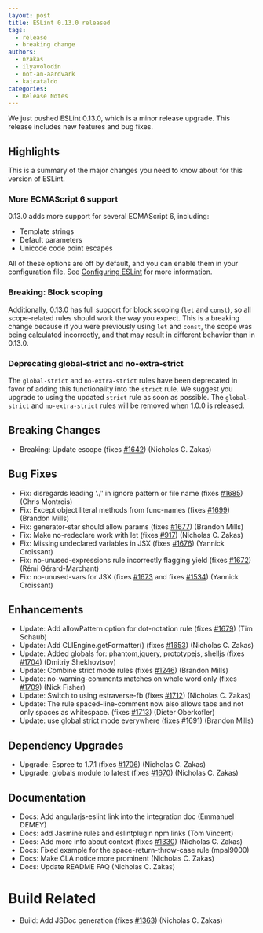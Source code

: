 ```yaml
---
layout: post
title: ESLint 0.13.0 released
tags:
  - release
  - breaking change
authors:
  - nzakas
  - ilyavolodin
  - not-an-aardvark
  - kaicataldo
categories:
  - Release Notes
---
```


We just pushed ESLint 0.13.0, which is a minor release upgrade. This release includes new features and bug fixes.

## Highlights

This is a summary of the major changes you need to know about for this version of ESLint.

### More ECMAScript 6 support

0.13.0 adds more support for several ECMAScript 6, including:

* Template strings
* Default parameters
* Unicode code point escapes

All of these options are off by default, and you can enable them in your configuration file. See [Configuring ESLint](https://eslint.org/docs/user-guide/configuring) for more information.

### Breaking: Block scoping

Additionally, 0.13.0 has full support for block scoping (`let` and `const`), so all scope-related rules should work the way you expect. This is a breaking change because if you were previously using `let` and `const`, the scope was being calculated incorrectly, and that may result in different behavior than in 0.13.0.

### Deprecating global-strict and no-extra-strict

The `global-strict` and `no-extra-strict` rules have been deprecated in favor of adding this functionality into the `strict` rule. We suggest you upgrade to using the updated `strict` rule as soon as possible. The `global-strict` and `no-extra-strict` rules will be removed when 1.0.0 is released.

## Breaking Changes

* Breaking: Update escope (fixes [#1642](https://github.com/eslint/eslint/issues/1642)) (Nicholas C. Zakas)

## Bug Fixes

* Fix: disregards leading './' in ignore pattern or file name (fixes [#1685](https://github.com/eslint/eslint/issues/1685)) (Chris Montrois)
* Fix: Except object literal methods from func-names (fixes [#1699](https://github.com/eslint/eslint/issues/1699)) (Brandon Mills)
* Fix: generator-star should allow params (fixes [#1677](https://github.com/eslint/eslint/issues/1677)) (Brandon Mills)
* Fix: Make no-redeclare work with let (fixes [#917](https://github.com/eslint/eslint/issues/917)) (Nicholas C. Zakas)
* Fix: Missing undeclared variables in JSX (fixes [#1676](https://github.com/eslint/eslint/issues/1676)) (Yannick Croissant)
* Fix: no-unused-expressions rule incorrectly flagging  yield (fixes [#1672](https://github.com/eslint/eslint/issues/1672)) (Rémi Gérard-Marchant)
* Fix: no-unused-vars for JSX (fixes [#1673](https://github.com/eslint/eslint/issues/1673) and fixes [#1534](https://github.com/eslint/eslint/issues/1534)) (Yannick Croissant)

## Enhancements

* Update: Add allowPattern option for dot-notation rule (fixes [#1679](https://github.com/eslint/eslint/issues/1679)) (Tim Schaub)
* Update: Add CLIEngine.getFormatter() (fixes [#1653](https://github.com/eslint/eslint/issues/1653)) (Nicholas C. Zakas)
* Update: Added globals for: phantom,jquery, prototypejs, shelljs (fixes [#1704](https://github.com/eslint/eslint/issues/1704)) (Dmitriy Shekhovtsov)
* Update: Combine strict mode rules (fixes [#1246](https://github.com/eslint/eslint/issues/1246)) (Brandon Mills)
* Update: no-warning-comments matches on whole word only (fixes [#1709](https://github.com/eslint/eslint/issues/1709)) (Nick Fisher)
* Update: Switch to using estraverse-fb (fixes [#1712](https://github.com/eslint/eslint/issues/1712)) (Nicholas C. Zakas)
* Update: The rule spaced-line-comment now also allows tabs and not only spaces as whitespace. (fixes [#1713](https://github.com/eslint/eslint/issues/1713)) (Dieter Oberkofler)
* Update: use global strict mode everywhere (fixes [#1691](https://github.com/eslint/eslint/issues/1691)) (Brandon Mills)

## Dependency Upgrades

* Upgrade: Espree to 1.7.1 (fixes [#1706](https://github.com/eslint/eslint/issues/1706)) (Nicholas C. Zakas)
* Upgrade: globals module to latest (fixes [#1670](https://github.com/eslint/eslint/issues/1670)) (Nicholas C. Zakas)

## Documentation

* Docs: Add angularjs-eslint link into the integration doc (Emmanuel DEMEY)
* Docs: add Jasmine rules and eslintplugin npm links (Tom Vincent)
* Docs: Add more info about context (fixes [#1330](https://github.com/eslint/eslint/issues/1330)) (Nicholas C. Zakas)
* Docs: Fixed example for the space-return-throw-case rule (mpal9000)
* Docs: Make CLA notice more prominent (Nicholas C. Zakas)
* Docs: Update README FAQ (Nicholas C. Zakas)

# Build Related

* Build: Add JSDoc generation (fixes [#1363](https://github.com/eslint/eslint/issues/1363)) (Nicholas C. Zakas)
